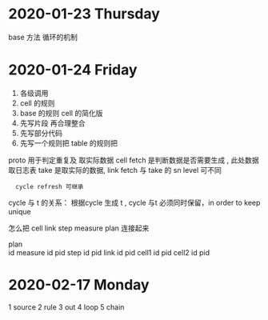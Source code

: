 # 2020-01-23  Thursday 

   base 方法 
   循环的机制 

# 2020-01-24  Friday 

1. 各级调用 
2. cell 的规则 
3. base 的规则 cell 的简化版 
4. 先写片段 再合理整合
5. 先写部分代码 
6. 先写一个规则把 table 的规则把


proto 用于判定重复及 取实际数据 
   cell 
      fetch 是判断数据是否需要生成 ,
         此处数据 取日志表 
      take   是取实际的数据, 
   link 
      fetch  与 take 的  sn level 可不同 

      cycle refresh 可继承  


   cycle 与 t 的关系：
   根据cycle 生成 t , cycle 与t 必须同时保留，in order to keep unique


怎么把 cell  link  step measure plan 连接起来 



plan  
   id
   measure 
         id 
         pid 
         step 
            id 
            pid 
            link 
               id 
               pid 
               cell1 
                  id 
                  pid 
               cell2
                  id 
                  pid    


 


# 2020-02-17  Monday 
1 source 
2 rule 
3 out 
4 loop 
5 chain

